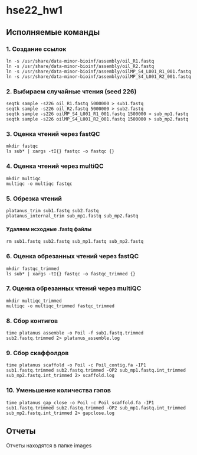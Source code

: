 # hse22_hw1

## Исполняемые команды

### 1. Создание ссылок
```
ln -s /usr/share/data-minor-bioinf/assembly/oil_R1.fastq
ln -s /usr/share/data-minor-bioinf/assembly/oil_R2.fastq
ln -s /usr/share/data-minor-bioinf/assembly/oilMP_S4_L001_R1_001.fastq
ln -s /usr/share/data-minor-bioinf/assembly/oilMP_S4_L001_R2_001.fastq
```

### 2. Выбираем случайные чтения (seed 226)
```
seqtk sample -s226 oil_R1.fastq 5000000 > sub1.fastq
seqtk sample -s226 oil_R2.fastq 5000000 > sub2.fastq
seqtk sample -s226 oilMP_S4_L001_R1_001.fastq 1500000 > sub_mp1.fastq
seqtk sample -s226 oilMP_S4_L001_R2_001.fastq 1500000 > sub_mp2.fastq
```

### 3. Оценка чтений через fastQC
```
mkdir fastqc
ls sub* | xargs -tI{} fastqc -o fastqc {}
```

### 4. Оценка чтений через multiQC
```
mkdir multiqc
multiqc -o multiqc fastqc
```

### 5. Обрезка чтений
```
platanus_trim sub1.fastq sub2.fastq
platanus_internal_trim sub_mp1.fastq sub_mp2.fastq
```

#### Удаляем исходные .fastq файлы
```
rm sub1.fastq sub2.fastq sub_mp1.fastq sub_mp2.fastq
```

### 6. Оценка обрезанных чтений через fastQC
```
mkdir fastqc_trimmed
ls sub* | xargs -tI{} fastqc -o fastqc_trimmed {}
```

### 7. Оценка обрезанных чтений через multiQC
```
mkdir multiqc_trimmed
multiqc -o multiqc_trimmed fastqc_trimmed
```

### 8. Сбор контигов
```
time platanus assemble -o Poil -f sub1.fastq.trimmed sub2.fastq.trimmed 2> platanus_assemble.log
```

### 9. Сбор скаффолдов
```
time platanus scaffold -o Poil -c Poil_contig.fa -IP1 sub1.fastq.trimmed sub2.fastq.trimmed -OP2 sub_mp1.fastq.int_trimmed sub_mp2.fastq.int_trimmed 2> scaffold.log
```

### 10. Уменьшение количества гэпов
```
time platanus gap_close -o Poil -c Poil_scaffold.fa -IP1 sub1.fastq.trimmed sub2.fastq.trimmed -OP2 sub_mp1.fastq.int_trimmed sub_mp2.fastq.int_trimmed 2> gapclose.log
```


## Отчеты

Отчеты находятся в папке images
